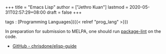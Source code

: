 +++
title = "Emacs Lisp"
author = ["Jethro Kuan"]
lastmod = 2020-05-31T02:57:29+08:00
draft = false
+++

tags
: [Programming Languages]({{< relref "prog_lang" >}})

In preparation for submission to MELPA, one should run [package-lint](https://github.com/purcell/package-lint) on
the code.

- [GitHub - chrisdone/elisp-guide](https://github.com/chrisdone/elisp-guide)
